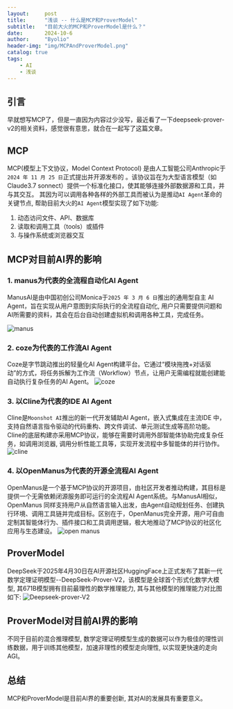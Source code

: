 ```yaml
---
layout:     post
title:      "浅谈 -- 什么是MCP和ProverModel"
subtitle:   "目前大火的MCP和ProverModel是什么？"
date:       2024-10-6
author:     "Byolio"
header-img: "img/MCPAndProverModel.png"
catalog: true
tags:
    - AI
    - 浅谈
---
```


## 引言
早就想写MCP了，但是一直因为内容过少没写，最近看了一下deepseek-prover-v2的相关资料，感觉很有意思，就合在一起写了这篇文章。

## MCP
MCP(模型上下文协议，Model Context Protocol) 是由人工智能公司Anthropic于`2024 年 11 月 25 日`正式提出并开源发布的 。该协议旨在为大型语言模型（如 Claude3.7 sonnect）提供一个标准化接口，使其能够连接外部数据源和工具，并与其交互。 其因为可以调用各种各样的外部工具而被认为是推动`AI Agent`革命的关键节点, 帮助目前大火的`AI Agent`模型实现了如下功能:
1. 动态访问文件、API、数据库
2. 读取和调用工具（tools）或插件
3. 与操作系统或浏览器交互

## MCP对目前AI界的影响
### 1. manus为代表的全流程自动化AI Agent
ManusAI是由中国初创公司Monica于`2025 年 3 月 6 日`推出的通用型自主 AI Agent，旨在实现从用户意图到实际执行的全流程自动化, 用户只需要提供问题和AI所需要的资料，其会在后台自动创建虚拟机和调用各种工具，完成任务。

![manus](https://cdn.jsdelivr.net/gh/byolio/tc3@main/img/manus%E4%BD%BF%E7%94%A8.png)
### 2. coze为代表的工作流AI Agent
Coze是字节跳动推出的轻量化AI Agent构建平台。它通过“模块拖拽+对话驱动”的方式，将任务拆解为工作流（Workflow）节点，让用户无需编程就能创建能自动执行复杂任务的AI Agent。
![coze](https://cdn.jsdelivr.net/gh/byolio/tc3@main/img/coze.png)
### 3. 以Cline为代表的IDE AI Agent
Cline是`Moonshot AI`推出的新一代开发辅助AI Agent，嵌入式集成在主流IDE 中，支持自然语言指令驱动的代码重构、跨文件调试、单元测试生成等高阶功能。Cline的底层构建亦采用MCP协议，能够在需要时调用外部智能体协助完成复杂任务，如调用浏览器, 调用分析性能工具等，实现开发流程中多智能体的并行协作。
![cline](https://cdn.jsdelivr.net/gh/byolio/tc3@main/img/cline.png)
### 4. 以OpenManus为代表的开源全流程AI Agent
OpenManus是一个基于MCP协议的开源项目，由社区开发者推动构建，其目标是提供一个无需依赖闭源服务即可运行的全流程AI Agent系统。与ManusAI相似，OpenManus 同样支持用户从自然语言输入出发，由Agent自动规划任务、创建执行环境、调用工具链并完成目标。区别在于，OpenManus完全开源，用户可自由定制其智能体行为、插件接口和工具调用逻辑，极大地推动了MCP协议的社区化应用与生态建设。
![open manus](https://cdn.jsdelivr.net/gh/byolio/tc3@main/img/openManus.png)

## ProverModel
DeepSeek于2025年4月30日在AI开源社区HuggingFace上正式发布了其新一代数学定理证明模型--DeepSeek-Prover-V2，该模型是全球首个形式化数学大模型, 其671B模型拥有目前最理性的数学推理能力, 其与其他模型的推理能力对比图如下:
![Deepseek-prover-V2](https://cdn.jsdelivr.net/gh/byolio/tc3@main/img/Deepseek-prover-V2.png)

## ProverModel对目前AI界的影响
不同于目前的混合推理模型, 数学定理证明模型生成的数据可以作为极佳的理性训练数据，用于训练其他模型，加速非理性的模型走向理性, 以实现更快速的走向AGI。

## 总结
MCP和ProverModel是目前AI界的重要创新, 其对AI的发展具有重要意义。
